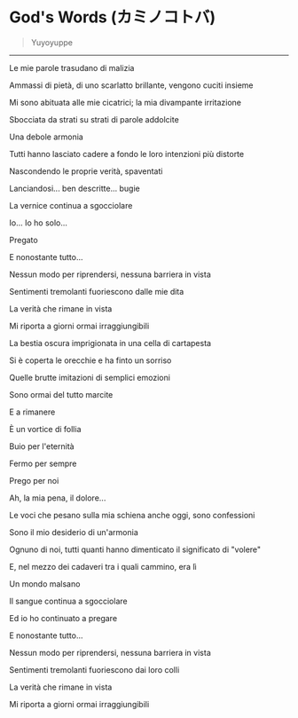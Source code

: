 # God's Words (カミノコトバ)
> Yuyoyuppe

---

Le mie parole trasudano di malizia

Ammassi di pietà, di uno scarlatto brillante, vengono cuciti insieme

Mi sono abituata alle mie cicatrici; la mia divampante irritazione

Sbocciata da strati su strati di parole addolcite

Una debole armonia

Tutti hanno lasciato cadere a fondo le loro intenzioni più distorte

Nascondendo le proprie verità, spaventati

Lanciandosi... ben descritte... bugie

La vernice continua a sgocciolare

Io... Io ho solo...

Pregato

E nonostante tutto...

Nessun modo per riprendersi, nessuna barriera in vista

Sentimenti tremolanti fuoriescono dalle mie dita

La verità che rimane in vista

Mi riporta a giorni ormai irraggiungibili

La bestia oscura imprigionata in una cella di cartapesta

Si è coperta le orecchie e ha finto un sorriso

Quelle brutte imitazioni di semplici emozioni

Sono ormai del tutto marcite

E a rimanere

È un vortice di follia

Buio per l'eternità

Fermo per sempre

Prego per noi

Ah, la mia pena, il dolore...

Le voci che pesano sulla mia schiena anche oggi, sono confessioni

Sono il mio desiderio di un'armonia

Ognuno di noi, tutti quanti hanno dimenticato il significato di "volere"

E, nel mezzo dei cadaveri tra i quali cammino, era lì

Un mondo malsano

Il sangue continua a sgocciolare

Ed io ho continuato a pregare

E nonostante tutto...

Nessun modo per riprendersi, nessuna barriera in vista

Sentimenti tremolanti fuoriescono dai loro colli

La verità che rimane in vista

Mi riporta a giorni ormai irraggiungibili